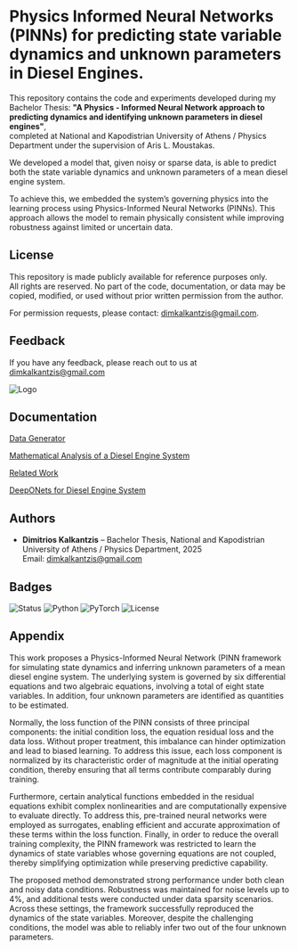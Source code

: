 # Physics Informed Neural Networks (PINNs) for predicting state variable dynamics and unknown parameters in Diesel Engines.

This repository contains the code and experiments developed during my Bachelor Thesis:
**"A Physics - Informed Neural Network approach to predicting dynamics and identifying unknown parameters in diesel engines"**,  
completed at National and Kapodistrian University of Athens / Physics Department under the supervision of Aris L. Moustakas. 

We developed a model that, given noisy or sparse data, is able to predict both the state variable dynamics and unknown parameters of a mean diesel engine system.

To achieve this, we embedded the system’s governing physics into the learning process using Physics-Informed Neural Networks (PINNs). This approach allows the model to remain physically consistent while improving robustness against limited or uncertain data.



## License

This repository is made publicly available for reference purposes only.  
All rights are reserved. No part of the code, documentation, or data may be copied, modified, or used without prior written permission from the author.  

For permission requests, please contact: dimkalkantzis@gmail.com.
## Feedback

If you have any feedback, please reach out to us at dimkalkantzis@gmail.com


![Logo](https://dev-to-uploads.s3.amazonaws.com/uploads/articles/th5xamgrr6se0x5ro4g6.png)


## Documentation

[Data Generator](http://www.fs.isy.liu.se/Software)

[Mathematical Analysis of a Diesel Engine System](https://www.researchgate.net/publication/258176907_Modelling_diesel_engines_with_a_variable-geometry_turbocharger_and_exhaust_gas_recirculation_by_optimization_of_model_parameters_for_capturing_non-linear_system_dynamics)

[Related Work](https://www.nature.com/articles/s41598-023-39989-4)

[DeepONets for Diesel Engine System](https://arxiv.org/abs/2304.00567)





## Authors

- **Dimitrios Kalkantzis** – Bachelor Thesis, National and Kapodistrian University of Athens / Physics Department, 2025  
  Email: dimkalkantzis@gmail.com


## Badges

![Status](https://img.shields.io/badge/status-research-lightgrey)
![Python](https://img.shields.io/badge/python-3.10+-blue)
![PyTorch](https://img.shields.io/badge/pytorch-2.0+-red)
![License](https://img.shields.io/badge/license-All%20Rights%20Reserved-orange)


## Appendix

This work proposes a Physics-Informed Neural Network (PINN framework for simulating state dynamics and inferring unknown parameters of a mean diesel engine system. The underlying system is governed by six differential equations and two algebraic equations, involving a total of eight state variables. In addition, four unknown parameters are identified as quantities to be estimated. 

Normally, the loss function of the PINN consists of three principal components: the initial condition loss, the equation residual loss and the data loss. Without proper treatment, this imbalance can hinder optimization and lead to biased learning. To address this issue, each loss component is normalized by its characteristic order of magnitude at the initial operating condition, thereby ensuring that all terms contribute comparably during training. 

Furthermore, certain analytical functions embedded in the residual equations exhibit complex nonlinearities and are computationally expensive to evaluate directly. To address this, pre-trained neural networks were employed as surrogates, enabling efficient and accurate approximation of these terms within the loss function. Finally, in order to reduce the overall training complexity, the PINN framework was restricted to learn the dynamics of state variables whose governing equations are not coupled, thereby simplifying optimization while preserving predictive capability.

The proposed method demonstrated strong performance under both clean and noisy data conditions. Robustness was maintained for noise levels up to 4%, and additional tests were conducted under data sparsity scenarios. Across these settings, the framework successfully reproduced the dynamics of the state variables. Moreover, despite the challenging conditions, the model was able to reliably infer two out of the four unknown parameters.

